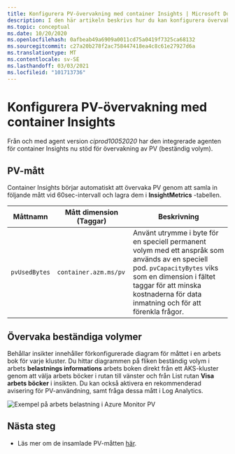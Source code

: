 ```yaml
---
title: Konfigurera PV-övervakning med container Insights | Microsoft Docs
description: I den här artikeln beskrivs hur du kan konfigurera övervakning av Kubernetes-kluster med beständiga volymer med behållar insikter.
ms.topic: conceptual
ms.date: 10/20/2020
ms.openlocfilehash: 0afbeab49a6909a0011cd75a0419f7325ca68132
ms.sourcegitcommit: c27a20b278f2ac758447418ea4c8c61e27927d6a
ms.translationtype: MT
ms.contentlocale: sv-SE
ms.lasthandoff: 03/03/2021
ms.locfileid: "101713736"
---
```

# <a name="configure-pv-monitoring-with-container-insights"></a>Konfigurera PV-övervakning med container Insights

Från och med agent version *ciprod10052020* har den integrerade agenten för container Insights nu stöd för övervakning av PV (beständig volym).

## <a name="pv-metrics"></a>PV-mått

Container Insights börjar automatiskt att övervaka PV genom att samla in följande mått vid 60sec-intervall och lagra dem i **InsightMetrics** -tabellen.

|Måttnamn |Mått dimension (Taggar) |Beskrivning |
|------------|------------------------|------------|
| `pvUsedBytes`|`container.azm.ms/pv`|Använt utrymme i byte för en speciell permanent volym med ett anspråk som används av en speciell pod. `pvCapacityBytes` viks som en dimension i fältet taggar för att minska kostnaderna för data inmatning och för att förenkla frågor.|

## <a name="monitor-persistent-volumes"></a>Övervaka beständiga volymer

Behållar insikter innehåller förkonfigurerade diagram för måttet i en arbets bok för varje kluster. Du hittar diagrammen på fliken beständig volym i arbets **belastnings informations** arbets boken direkt från ett AKS-kluster genom att välja arbets böcker i rutan till vänster och från List rutan **Visa arbets böcker** i insikten. Du kan också aktivera en rekommenderad avisering för PV-användning, samt fråga dessa mått i Log Analytics.  

![Exempel på arbets belastning i Azure Monitor PV](./media/container-insights-persistent-volumes/pv-workload-example.PNG)

## <a name="next-steps"></a>Nästa steg

- Läs mer om de insamlade PV-måtten [här](./container-insights-agent-config.md).
